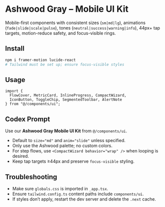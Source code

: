 # Ashwood Gray – Mobile UI Kit

Mobile-first components with consistent sizes (`sm|md|lg`), animations (`fade|slide|scale|pulse`), tones (`neutral|success|warning|info`), 44px+ tap targets, motion-reduce safety, and focus-visible rings.

## Install
```bash
npm i framer-motion lucide-react
# Tailwind must be set up; ensure focus-visible styles
```

## Usage

```tsx
import {
  FlowCover, MetricCard, InlineProgress, CompactWizard,
  IconButton, ToggleChip, SegmentedToolbar, AlertNote
} from "@/components/ui";
```

## Codex Prompt

Use our **Ashwood Gray Mobile UI Kit** from `@/components/ui`.

* Default to `size="md"` and `anim="slide"` unless specified.
* Only use the Ashwood palette; no custom colors.
* For step flows, use `<CompactWizard behavior="wrap" />` when looping is desired.
* Keep tap targets ≥44px and preserve `focus-visible` styling.


## Troubleshooting
- Make sure `globals.css` is imported in `_app.tsx`.
- Ensure `tailwind.config.ts` content paths include `components/ui`.
- If styles don’t apply, restart the dev server and delete the `.next` cache.
